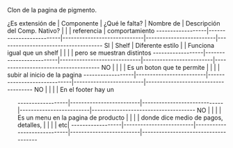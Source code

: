 Clon de la pagina de pigmento.

¿Es extensión de  |           Componente    |           ¿Qué le falta?    |       Nombre de         |             Descripción del
Comp. Nativo?     |                         |                             |     referencia          |          comportamiento
------------------|-------------------------|-----------------------------|-------------------------|-------------------------------------
SI                |          Shelf          |         Diferente estilo    |                         |   Funciona igual que un shelf 
                  |                         |                             |                         |   pero se muestran distintos
------------------|-------------------------|-----------------------------|-------------------------|-------------------------------------
NO                |                         |                             |                         |   Es un boton que te permite                           |                         |                             |                         |   subir al inicio de la pagina
------------------|-------------------------|-----------------------------|-------------------------|-------------------------------------
NO                |                         |                             |                         |   En el footer hay un <ul>
------------------|-------------------------|-----------------------------|-------------------------|-------------------------------------
NO                |                         |                             |                         | Es un menu en la pagina de producto 
                  |                         |                             |                         | donde dice medio de pagos, detalles,                   |                         |                             |                         | etc|
------------------|-------------------------|-----------------------------|-------------------------|-------------------------------------
